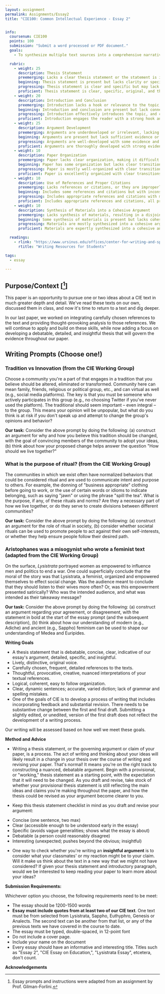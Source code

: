 ```yaml
---
layout: assignment
permalink: Assignments/Essay2
title: "CIE100: Common Intellectual Experience - Essay 2"


info:
  coursenum: CIE100
  points: 100
  submission: "Submit a word processed or PDF document."
  goals:
    - To synthesize multiple text sources into a comprehensive narrative discussion

  rubric:
    - weight: 25
      description: Thesis Statement
      preemerging: Lacks a clear thesis statement or the statement is irrelevant to the topic.
      beginning: Thesis statement is present but lacks clarity or specificity.
      progressing: Thesis statement is clear and specific but may lack depth or originality.
      proficient: Thesis statement is clear, specific, original, and thought-provoking, guiding the reader's understanding of the essay's purpose.
    - weight: 20
      description: Introduction and Conclusion
      preemerging: Introduction lacks a hook or relevance to the topic, and conclusion does not summarize or provide closure.
      beginning: Introduction and conclusion are present but lack connection to the thesis or main argument.
      progressing: Introduction effectively introduces the topic, and conclusion summarizes the main points but may lack insight or reflection.
      proficient: Introduction engages the reader with a strong hook and clear connection to the thesis, and conclusion provides insightful summary and reflection.
    - weight: 25
      description: Argument Development
      preemerging: Arguments are underdeveloped or irrelevant, lacking evidence or logical reasoning.
      beginning: Arguments are present but lack sufficient evidence or reasoning, making them weak or unconvincing.
      progressing: Arguments are well-developed with some evidence and reasoning but may lack depth or complexity.
      proficient: Arguments are thoroughly developed with strong evidence and logical reasoning, contributing to a persuasive and compelling essay.
    - weight: 10
      description: Paper Organization
      preemerging: Paper lacks clear organization, making it difficult to follow the flow of ideas.
      beginning: Paper has some organization but lacks clear transitions or logical flow between paragraphs.
      progressing: Paper is mostly well-organized with clear transitions but may have minor inconsistencies in flow.
      proficient: Paper is excellently organized with clear transitions and logical flow, enhancing the reader's understanding and engagement.
    - weight: 10
      description: Use of References and Proper Citations
      preemerging: Lacks references or citations, or they are improperly formatted.
      beginning: Includes some references and citations but with inconsistencies or errors in formatting.
      progressing: Includes appropriate references and citations with minor errors or inconsistencies in formatting.
      proficient: Includes appropriate references and citations, all properly formatted according to the relevant citation style.
    - weight: 10
      description: Synthesis of Materials into a Cohesive Argument
      preemerging: Lacks synthesis of materials, resulting in a disjointed or fragmented argument.
      beginning: Some synthesis of materials is present but lacks cohesion or connection to the main argument.
      progressing: Materials are mostly synthesized into a cohesive argument but may lack depth or complexity.
      proficient: Materials are expertly synthesized into a cohesive and complex argument, enhancing the overall quality and persuasiveness of the essay.

  readings:
    - rlink: "https://www.ursinus.edu/offices/center-for-writing-and-speaking/resources-for-students-/"
      rtitle: "Writing Resources for Students"

tags:
  - essay

---
```


## Purpose/Context \[[^1]\]

This paper is an opportunity to pursue one or two ideas about a CIE text in much greater depth and detail. We've read these texts on our own, discussed them in class, and now it's time to return to a text and dig deeper.

In our last paper, we worked on integrating carefully chosen references to the text and providing thought-provoking analysis to those references. We will continue to apply and build on these skills, while now adding a focus on developing a debatable, detailed, and insightful thesis that will govern the evidence throughout our paper.

## Writing Prompts (Choose one!)

### Tradition vs Innovation (from the CIE Working Group)

Choose a community you're a part of that engages in a tradition that you believe should be altered, eliminated or transformed. Community here can mean family, friends, religious or political group, etc., and can virtual as well (e.g., social media platforms). The key is that you must be someone who actively participates in this group (e.g., no choosing Twitter if you've never used the platform). The traditional should seem important – even integral – to the group. This means your opinion will be unpopular, but what do you think is at risk if you don't speak up and attempt to change the group's opinions and behavior?

**Our task:** Consider the above prompt by doing the following: (a) construct an argument for why and how you believe this tradition should be changed, with the goal of convincing members of the community to adopt your ideas, (b) think about how your proposed change helps answer the question "How should we live together?"

### What is the purpose of ritual? (from the CIE Working Group)
The communities in which we exist often have normalized behaviors that could be considered ritual and are used to communicate intent and purpose to others. For example, the donning of "business appropriate" clothing before going to work, or the use of certain words or idioms to indicate belonging, such as saying "jawn" or using the phrase "spill the tea". What is the purpose, if any, of these rituals and norms? Are they a necessary part of how we live together, or do they serve to create divisions between different communities?

**Our task:** Consider the above prompt by doing the following: (a) construct an argument for the role of ritual in society, (b) consider whether societal rituals can be used to promote people to act against their own self-interests, or whether they help ensure people follow their desired path.

### Aristophanes was a misogynist who wrote a feminist text (adapted from the CIE Working Group)
On the surface, *Lysistrata* portrayed women as empowered to influence men and politics to end a war.  One could superficially conclude that the moral of the story was that Lysistrata, a feminist, organized and empowered themselves to effect social change.  Was the audience meant to conclude that they should listen to their wives more often?  Or, was this empowerment presented satirically?  Who was the intended audience, and what was intended as their takeaway message?

**Our task:** Consider the above prompt by doing the following: (a) construct an argument regarding your agreement, or disagreement, with the statement in bold at the start of the essay prompt (and the subsequent description), (b) think about how our understanding of modern (e.g., Adiche) and ancient (e.g., Sappho) feminism can be used to shape our understanding of Medea and Euripides.

**Writing Goals**

- A thesis statement that is debatable, concise, clear, indicative of our essay's argument, detailed, specific, and insightful.
- Lively, distinctive, original voice.
- Carefully chosen, frequent, detailed references to the texts.
- Thoughtful, provocative, creative, nuanced interpretations of your textual references.
- Logical, coherent, easy to follow organization.
- Clear, dynamic sentences; accurate, varied diction; lack of grammar and spelling mistakes.
- One of the goals of CIE is to develop a process of writing that includes incorporating feedback and substantial revision. There needs to be substantive change between the first and final draft. Submitting a slightly edited, or unedited, version of the first draft does not reflect the development of a writing process.

Our writing will be assessed based on how well we meet these goals.

**Method and Advice**

- Writing a thesis statement, or the governing argument or claim of your paper, is a process. The act of writing and thinking about your ideas will likely result in a change in your thesis over the course of writing and revising your paper. That's normal! It means you're on the right track to constructing a nuanced, debatable argument. Begin with a provisional, or "working," thesis statement as a starting point, with the expectation that it will need to be changed. As you draft and revise, take stock of whether your provisional thesis statement is still reflecting the main ideas and claims you're making throughout the paper, and how the thesis could be revised as your argument become clearer to you.

- Keep this thesis statement checklist in mind as you draft and revise your argument:

* Concise (one sentence, two max)
* Clear (accessible enough to be understood early in the essay)
* Specific (avoids vague generalities; shows what the essay is about)
* Debatable (a person could reasonably disagree)
* Interesting (unexpected; pushes beyond the obvious; insightful)

- One way to check whether you're writing an **insightful argument** is to consider what your classmates' or my reaction might be to your claim. Will it make us think about the text in a new way that we might not have considered? If given your thesis statement and introductory paragraph, would we be interested to keep reading your paper to learn more about your ideas?

**Submission Requirements:**

Whichever option you choose, the following requirements need to be meet:

- The essay should be 1200-1500 words
- **Essay must include quotes from at least two of our CIE text**. One text must be from selected from Lysistrata, Sappho, Euthyphro, Genesis or Analects. The second text can be another from that list, or any of the previous texts we have covered in the course to date.
- The essay must be typed, double-spaced, in 12-point font
- Do not include a cover page.
- Include your name on the document
- Every essay should have an informative and interesting title. Titles such as "Essay 2", "CIE Essay on Education,", "Lysistrata Essay", etcetera, don't count.

**Acknowledgements**

[^1]: Essay prompts and instructions were adapted from an assignment by Prof. Gilman-Forlini.


